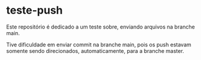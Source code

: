 # teste-push
Este repositório é dedicado a um teste sobre, enviando arquivos na branche main.

Tive dificuldade em enviar commit na branche main, pois os push estavam somente sendo direcionados, automaticamente, para a branche master.
